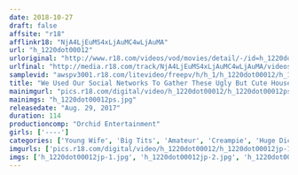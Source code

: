 ```yaml
---
date: 2018-10-27
draft: false
affsite: "r18"
afflinkr18: "NjA4LjEuMS4xLjAuMC4wLjAuMA"
url: "h_1220dot00012"
urloriginal: "http://www.r18.com/videos/vod/movies/detail/-/id=h_1220dot00012"
urlfinal: "http://media.r18.com/track/NjA4LjEuMS4xLjAuMC4wLjAuMA/videos/vod/movies/detail/-/id=h_1220dot00012"
samplevid: "awspv3001.r18.com/litevideo/freepv/h/h_1/h_1220dot00012/h_1220dot00012_dmb_w.mp4"
title: "We Used Our Social Networks To Gather These Ugly But Cute Housewives To Watch Us Masturbate, But When We Could No Longer Resist, We Pumped Them!! And Finished Them Off With Creampie Sex!! 6"
mainimgurl: "pics.r18.com/digital/video/h_1220dot00012/h_1220dot00012ps.jpg"
mainimgs: "h_1220dot00012ps.jpg"
releasedate: "Aug. 29, 2017"
duration: 114
productioncomp: "Orchid Entertainment"
girls: ['----']
categories: ['Young Wife', 'Big Tits', 'Amateur', 'Creampie', 'Huge Dick - Large Dick']
imgurls: ['pics.r18.com/digital/video/h_1220dot00012/h_1220dot00012jp-1.jpg', 'pics.r18.com/digital/video/h_1220dot00012/h_1220dot00012jp-2.jpg', 'pics.r18.com/digital/video/h_1220dot00012/h_1220dot00012jp-3.jpg', 'pics.r18.com/digital/video/h_1220dot00012/h_1220dot00012jp-4.jpg', 'pics.r18.com/digital/video/h_1220dot00012/h_1220dot00012jp-5.jpg', 'pics.r18.com/digital/video/h_1220dot00012/h_1220dot00012jp-6.jpg', 'pics.r18.com/digital/video/h_1220dot00012/h_1220dot00012jp-7.jpg', 'pics.r18.com/digital/video/h_1220dot00012/h_1220dot00012jp-8.jpg', 'pics.r18.com/digital/video/h_1220dot00012/h_1220dot00012jp-9.jpg', 'pics.r18.com/digital/video/h_1220dot00012/h_1220dot00012jp-10.jpg', 'pics.r18.com/digital/video/h_1220dot00012/h_1220dot00012jp-11.jpg', 'pics.r18.com/digital/video/h_1220dot00012/h_1220dot00012jp-12.jpg', 'pics.r18.com/digital/video/h_1220dot00012/h_1220dot00012jp-13.jpg', 'pics.r18.com/digital/video/h_1220dot00012/h_1220dot00012jp-14.jpg', 'pics.r18.com/digital/video/h_1220dot00012/h_1220dot00012jp-15.jpg', 'pics.r18.com/digital/video/h_1220dot00012/h_1220dot00012jp-16.jpg', 'pics.r18.com/digital/video/h_1220dot00012/h_1220dot00012jp-17.jpg', 'pics.r18.com/digital/video/h_1220dot00012/h_1220dot00012jp-18.jpg', 'pics.r18.com/digital/video/h_1220dot00012/h_1220dot00012jp-19.jpg', 'pics.r18.com/digital/video/h_1220dot00012/h_1220dot00012jp-20.jpg']
imgs: ['h_1220dot00012jp-1.jpg', 'h_1220dot00012jp-2.jpg', 'h_1220dot00012jp-3.jpg', 'h_1220dot00012jp-4.jpg', 'h_1220dot00012jp-5.jpg', 'h_1220dot00012jp-6.jpg', 'h_1220dot00012jp-7.jpg', 'h_1220dot00012jp-8.jpg', 'h_1220dot00012jp-9.jpg', 'h_1220dot00012jp-10.jpg', 'h_1220dot00012jp-11.jpg', 'h_1220dot00012jp-12.jpg', 'h_1220dot00012jp-13.jpg', 'h_1220dot00012jp-14.jpg', 'h_1220dot00012jp-15.jpg', 'h_1220dot00012jp-16.jpg', 'h_1220dot00012jp-17.jpg', 'h_1220dot00012jp-18.jpg', 'h_1220dot00012jp-19.jpg', 'h_1220dot00012jp-20.jpg']
---
```

